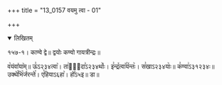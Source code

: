 +++
title = "13_0157 वयमु त्वा - 01"

+++
<details open><summary>लिखितम्</summary>

१५७-१। काण्वे द्वे॥ द्वयोः कण्वो गायत्रीन्द्रः॥

व꣥यंवा꣤या꣥म्॥ ऊ꣣ऽ२३४त्वा꣥। ता꣢दी᳐दा꣣ऽ२३४र्थाः꣥। इ꣣न्द्र꣤त्वा꣥꣯य꣤न्तः꣥। स꣣खाऽ२३४याः꣥॥ क꣣ण्वा꣢ऽ३१२३४ः॥ उक्थे꣯भि꣥र्जरन्ते꣯। ए꣯हियाऽ६हा꣥। हो꣤ऽ५इ॥ डा॥
</details>